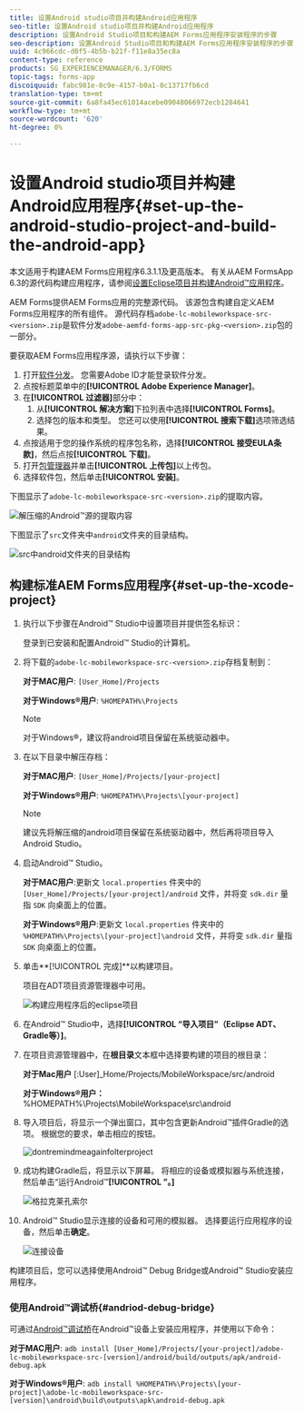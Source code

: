 ```yaml
---
title: 设置Android studio项目并构建Android应用程序
seo-title: 设置Android studio项目并构建Android应用程序
description: 设置Android Studio项目和构建AEM Forms应用程序安装程序的步骤
seo-description: 设置Android Studio项目和构建AEM Forms应用程序安装程序的步骤
uuid: 4c966cdc-d0f5-4b5b-b21f-f11e8a35ec8a
content-type: reference
products: SG_EXPERIENCEMANAGER/6.3/FORMS
topic-tags: forms-app
discoiquuid: fabc981e-0c9e-4157-b0a1-0c13717fb6cd
translation-type: tm+mt
source-git-commit: 6a8fa45ec61014acebe09048066972ecb1284641
workflow-type: tm+mt
source-wordcount: '620'
ht-degree: 0%

---
```



# 设置Android studio项目并构建Android应用程序{#set-up-the-android-studio-project-and-build-the-android-app}

本文适用于构建AEM Forms应用程序6.3.1.1及更高版本。 有关从AEM FormsApp 6.3的源代码构建应用程序，请参阅[设置Eclipse项目并构建Android™应用程序](/help/forms/using/setup-eclipse-project-build-installer.md)。

AEM Forms提供AEM Forms应用的完整源代码。 该源包含构建自定义AEM Forms应用程序的所有组件。 源代码存档`adobe-lc-mobileworkspace-src-<version>.zip`是软件分发`adobe-aemfd-forms-app-src-pkg-<version>.zip`包的一部分。

要获取AEM Forms应用程序源，请执行以下步骤：

1. 打开[软件分发](https://experience.adobe.com/downloads)。 您需要Adobe ID才能登录软件分发。
1. 点按标题菜单中的&#x200B;**[!UICONTROL Adobe Experience Manager]**。
1. 在&#x200B;**[!UICONTROL 过滤器]**&#x200B;部分中：
   1. 从&#x200B;**[!UICONTROL 解决方案]**&#x200B;下拉列表中选择&#x200B;**[!UICONTROL Forms]**。
   2. 选择包的版本和类型。 您还可以使用&#x200B;**[!UICONTROL 搜索下载]**&#x200B;选项筛选结果。
1. 点按适用于您的操作系统的程序包名称，选择&#x200B;**[!UICONTROL 接受EULA条款]**，然后点按&#x200B;**[!UICONTROL 下载]**。
1. 打开[包管理器](https://docs.adobe.com/content/help/en/experience-manager-65/administering/contentmanagement/package-manager.html)并单击&#x200B;**[!UICONTROL 上传包]**&#x200B;以上传包。
1. 选择软件包，然后单击&#x200B;**[!UICONTROL 安装]**。

下图显示了`adobe-lc-mobileworkspace-src-<version>.zip`的提取内容。

![解压缩的Android™源的提取内容](assets/mws-content-1.png)

下图显示了`src`文件夹中`android`文件夹的目录结构。

![src中android文件夹的目录结构](assets/android-folder.png)

## 构建标准AEM Forms应用程序{#set-up-the-xcode-project}

1. 执行以下步骤在Android™ Studio中设置项目并提供签名标识：

   登录到已安装和配置Android™ Studio的计算机。

1. 将下载的`adobe-lc-mobileworkspace-src-<version>.zip`存档复制到：

   **对于MAC用户**:  `[User_Home]/Projects`

   **对于Windows®用户**:  `%HOMEPATH%\Projects`

   >[!NOTE]
   >
   >对于Windows®，建议将android项目保留在系统驱动器中。

1. 在以下目录中解压存档：

   **对于MAC用户**:  `[User_Home]/Projects/[your-project]`

   **对于Windows®用户**:  `%HOMEPATH%\Projects\[your-project]`

   >[!NOTE]
   >
   >建议先将解压缩的android项目保留在系统驱动器中，然后再将项目导入Android Studio。

1. 启动Android™ Studio。

   **对于MAC用户**:更新文 `local.properties` 件夹中的 `[User_Home]/Projects/[your-project]/android` 文件，并将变 `sdk.dir` 量指 `SDK` 向桌面上的位置。

   **对于Windows®用户**:更新文 `local.properties` 件夹中的 `%HOMEPATH%\Projects\[your-project]\android` 文件，并将变 `sdk.dir` 量指 `SDK` 向桌面上的位置。

1. 单击**[!UICONTROL 完成]**以构建项目。

   项目在ADT项目资源管理器中可用。

   ![构建应用程序后的eclipse项目](assets/eclipsebuildmws.png)

1. 在Android™ Studio中，选择&#x200B;**[!UICONTROL “导入项目”（Eclipse ADT、Gradle等）]**。
1. 在项目资源管理器中，在&#x200B;**根目录**&#x200B;文本框中选择要构建的项目的根目录：

   **对于Mac用户** [:User]_Home/Projects/MobileWorkspace/src/android

   **对于Windows®用户：** %HOMEPATH%\Projects\MobileWorkspace\src\android

1. 导入项目后，将显示一个弹出窗口，其中包含更新Android™插件Gradle的选项。 根据您的要求，单击相应的按钮。

   ![dontremindmeagainfolterproject](assets/dontremindmeagainforthisproject.png)

1. 成功构建Gradle后，将显示以下屏幕。 将相应的设备或模拟器与系统连接，然后单击“运行Android™**[!UICONTROL ”。]**

   ![格拉克莱孔索尔](assets/gradleconsole.png)

1. Android™ Studio显示连接的设备和可用的模拟器。 选择要运行应用程序的设备，然后单击&#x200B;**确定**。

   ![连接设备](assets/connecteddevice.png)

构建项目后，您可以选择使用Android™ Debug Bridge或Android™ Studio安装应用程序。

### 使用Android™调试桥{#andriod-debug-bridge}

可通过[Android™调试桥](https://developer.android.com/tools/help/adb.html)在Android™设备上安装应用程序，并使用以下命令：

**对于MAC用户**:  `adb install [User_Home]/Projects/[your-project]/adobe-lc-mobileworkspace-src-[version]/android/build/outputs/apk/android-debug.apk`

**对于Windows®用户**:  `adb install %HOMEPATH%\Projects\[your-project]\adobe-lc-mobileworkspace-src-[version]\android\build\outputs\apk\android-debug.apk`


